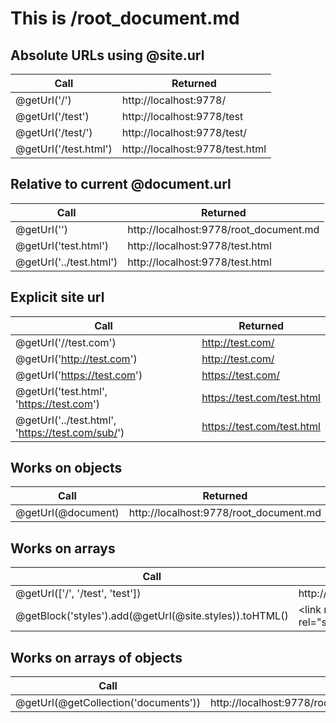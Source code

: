 # This is /root_document.md

## Absolute URLs using @site.url
| Call										| Returned							|
| ---										| ---								|
| @getUrl('/')								| http://localhost:9778/				|
| @getUrl('/test')							| http://localhost:9778/test			|
| @getUrl('/test/')							| http://localhost:9778/test/			|
| @getUrl('/test.html')						| http://localhost:9778/test.html		|

## Relative to current @document.url
| Call										| Returned							|
| ---										| ---								|
| @getUrl('')								| http://localhost:9778/root_document.md				|
| @getUrl('test.html')						| http://localhost:9778/test.html 		|
| @getUrl('../test.html')					| http://localhost:9778/test.html 	|

## Explicit site url
| Call										| Returned							|
| ---										| ---								|
| @getUrl('//test.com')						| http://test.com/ 			|
| @getUrl('http://test.com')				| http://test.com/		|
| @getUrl('https://test.com')				| https://test.com/		|
| @getUrl('test.html', 'https://test.com')				| https://test.com/test.html		|
| @getUrl('../test.html', 'https://test.com/sub/')				| https://test.com/test.html		|

## Works on objects
| Call										| Returned							|
| ---										| ---								|
| @getUrl(@document)						| http://localhost:9778/root_document.md				|

## Works on arrays
| Call										| Returned							|
| ---										| ---								|
| @getUrl(['/', '/test', 'test'])	| http://localhost:9778/,http://localhost:9778/test,http://localhost:9778/test	|
| @getBlock('styles').add(@getUrl(@site.styles)).toHTML() | &lt;link  rel=&quot;stylesheet&quot; href=&quot;http://localhost:9778/root_style.css&quot; /&gt;&lt;link  rel=&quot;stylesheet&quot; href=&quot;http://localhost:9778/sub_style.css&quot; /&gt; |

## Works on arrays of objects
| Call										| Returned							|
| ---										| ---								|
| @getUrl(@getCollection('documents'))	| http://localhost:9778/root_document.md,http://localhost:9778/sub/sub_document.md |
